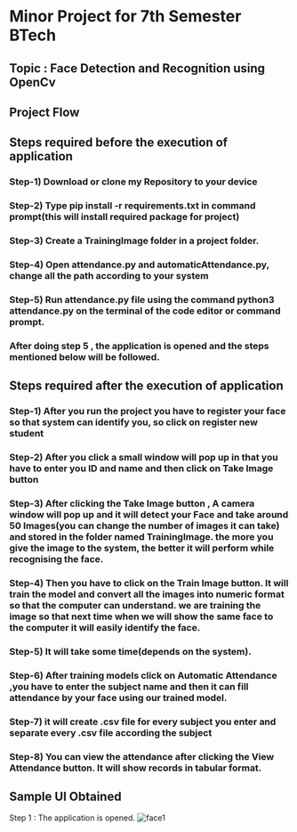 # Minor Project for 7th Semester BTech

## Topic : Face Detection and Recognition using OpenCv


## Project Flow

## Steps required before the execution of application

### Step-1) Download or clone my Repository to your device
### Step-2) Type pip install -r requirements.txt in command prompt(this will install required package for project)
### Step-3) Create a TrainingImage folder in a project folder.
### Step-4) Open attendance.py and automaticAttendance.py, change all the path according to your system
### Step-5) Run attendance.py file using the command python3 attendance.py on the terminal of the code editor or command prompt.
### After doing step 5 , the application is opened and the steps mentioned below will be followed.

## Steps required after the execution of application

### Step-1) After you run the project you have to register your face so  that system can identify you, so click on register new student
### Step-2) After you click a small window will pop up in that you have to enter you ID and name and then click on Take Image button
### Step-3) After clicking the Take Image button , A camera window will pop up and it will detect your Face and take around 50 Images(you can change the number of images it can take) and stored in the folder named TrainingImage. the more you give the image to the system, the better it will perform while recognising the face.
### Step-4) Then you have to click on the Train Image button. It will train the model and convert all the images into numeric format so that the computer can understand. we are training the image so that next time when we will show the same face to the computer it will easily identify the face.
### Step-5) It will take some time(depends on the system).
### Step-6) After training models click on Automatic Attendance ,you have to enter the subject name and then it can fill attendance by your face using our trained model.
### Step-7) it will create .csv file for every subject you enter and separate every .csv file according the subject
### Step-8) You can view the attendance after clicking the View Attendance button. It will show records in tabular format.

## Sample UI Obtained 

Step 1 : The application is opened.
![face1](https://github.com/user-attachments/assets/f8473fc3-84f6-4e31-b90b-29233eae7dd9)




